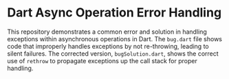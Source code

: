# Dart Async Operation Error Handling

This repository demonstrates a common error and solution in handling exceptions within asynchronous operations in Dart.  The `bug.dart` file shows code that improperly handles exceptions by not re-throwing, leading to silent failures.  The corrected version, `bugSolution.dart`, shows the correct use of `rethrow` to propagate exceptions up the call stack for proper handling.